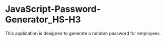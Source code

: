 # JavaScript-Password-Generator_HS-H3
This application is designed to generate a random password for employees.
